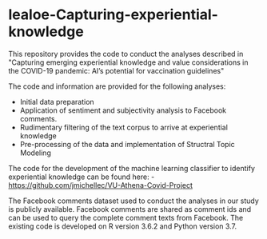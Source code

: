 # lealoe-Capturing-experiential-knowledge
This repository provides the code to conduct the analyses described in "Capturing emerging experiential knowledge and value considerations in the COVID-19 pandemic: AI’s potential for vaccination guidelines"

The code and information are provided for the following analyses: 
- Initial data preparation
- Application of sentiment and subjectivity analysis to Facebook comments.
- Rudimentary filtering of the text corpus to arrive at experiential knowledge
- Pre-processing of the data and implementation of Structral Topic Modeling

The code for the development of the machine learning classifier to identify experiential knowledge can be found here: -	https://github.com/jmichellec/VU-Athena-Covid-Project 

The Facebook comments dataset used to conduct the analyses in our study is publicly available. Facebook comments are shared as comment ids and can be used to query the complete comment texts from Facebook. The existing code is developed on R version 3.6.2 and Python version 3.7.  
